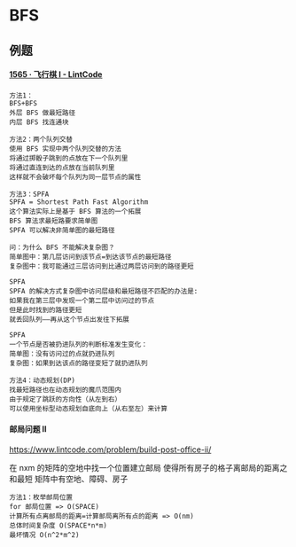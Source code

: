 # BFS

## 例题

#### [1565 · 飞行棋 I - LintCode](https://www.lintcode.com/problem/1565/)

```
方法1：
BFS+BFS
外层 BFS 做最短路径
内层 BFS 找连通块
```

```
方法2：两个队列交替
使用 BFS 实现中两个队列交替的方法
将通过掷骰子跳到的点放在下一个队列里
将通过直连到达的点放在当前队列里
这样就不会破坏每个队列为同一层节点的属性
```

```
方法3：SPFA
SPFA = Shortest Path Fast Algorithm
这个算法实际上是基于 BFS 算法的一个拓展
BFS 算法求最短路要求简单图
SPFA 可以解决非简单图的最短路径

问：为什么 BFS 不能解决复杂图？
简单图中：第几层访问到该节点=到达该节点的最短路径
复杂图中：我可能通过三层访问到比通过两层访问到的路径更短

SPFA
SPFA 的解决方式复杂图中访问层级和最短路径不匹配的办法是:
如果我在第三层中发现一个第二层中访问过的节点
但是此时找到的路径更短
就丢回队列——再从这个节点出发往下拓展

SPFA
一个节点是否被扔进队列的判断标准发生变化：
简单图：没有访问过的点就扔进队列
复杂图：如果到达该点的路径变短了就扔进队列

方法4：动态规划(DP)
找最短路径也在动态规划的魔爪范围内
由于规定了跳跃的方向性（从左到右）
可以使用坐标型动态规划自底向上（从右至左）来计算
```

#### 邮局问题 II

https://www.lintcode.com/problem/build-post-office-ii/

在 nxm 的矩阵的空地中找一个位置建立邮局
使得所有房子的格子离邮局的距离之和最短
矩阵中有空地、障碍、房子

```
方法1：枚举邮局位置
for 邮局位置 => O(SPACE)
计算所有点离邮局的距离=计算邮局离所有点的距离 => O(nm)
总体时间复杂度 O(SPACE*n*m)
最坏情况 O(n^2*m^2)
```

